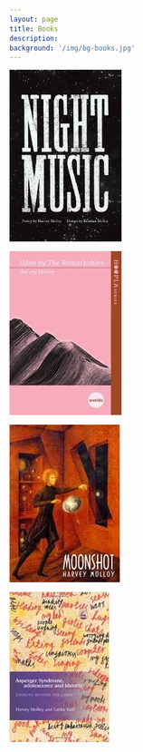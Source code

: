 ```yaml
---
layout: page
title: Books
description:
background: '/img/bg-books.jpg'
---
```

[![Nightmusic](img/nightmusic.jpg)](https://books.google.co.nz/books/about/Night_Music.html?id=tSWuuQEACAAJ&redir_esc=y)
  
[![Udon by the Remarkables - 2016](img/udon-by-the-remarkables-front-cover.jpeg)](http://makaropress.co.nz/the-hoopla-series/)
  
[![Moonshot](img/moonshot-front-cover.jpeg)](https://books.google.co.nz/books/about/Moonshot.html?id=mfaPNwAACAAJ&redir_esc=y)

[![Asperger Syndrome - Adolescence and Identity](img/asperger-front-cover.jpeg)](https://www.amazon.com/Asperger-Syndrome-Adolescence-Identity-Looking-ebook/dp/B0036TGJI4/ref=sr_1_1?crid=NXJPLQ67NSM5)
